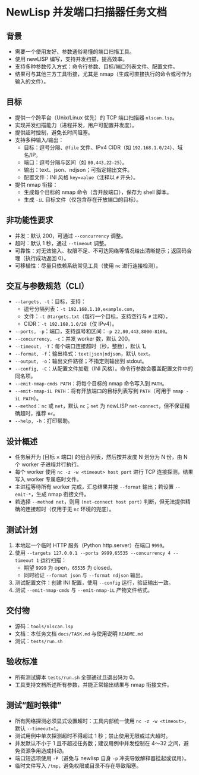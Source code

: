 # NewLisp 并发端口扫描器任务文档

## 背景
- 需要一个使用友好、参数通俗易懂的端口扫描工具。
- 使用 newLISP 编写，支持并发扫描，提高效率。
- 支持多种参数传入方式：命令行参数、目标/端口列表文件、配置文件。
- 结果可与其他三方工具衔接，尤其是 nmap（生成可直接执行的命令或可作为输入的文件）。

## 目标
- 提供一个跨平台（Unix/Linux 优先）的 TCP 端口扫描器 `nlscan.lsp`。
- 实现并发扫描能力（进程并发，用户可配置并发度）。
- 提供超时控制，避免长时间阻塞。
- 支持多种输入/输出：
  - 目标：逗号分隔、`@file` 文件、IPv4 CIDR（如 `192.168.1.0/24`）、域名/IP。
  - 端口：逗号分隔与区间（如 `80,443,22-25`）。
  - 输出：text、json、ndjson；可指定输出文件。
  - 配置文件：INI 风格 `key=value`（注释以 `#` 开头）。
- 提供 nmap 衔接：
  - 生成每个目标的 nmap 命令（含开放端口），保存为 shell 脚本。
  - 生成 `-iL` 目标文件（仅包含存在开放端口的目标）。

## 非功能性要求
- 并发：默认 200，可通过 `--concurrency` 调整。
- 超时：默认 1 秒，通过 `--timeout` 调整。
- 可靠性：对无效输入、权限不足、不可达网络等情况给出清晰提示；返回码合理（执行成功返回 0）。
- 可移植性：尽量只依赖系统常见工具（使用 `nc` 进行连接检测）。

## 交互与参数规范（CLI）
- `--targets, -t`：目标，支持：
  - 逗号分隔列表：`-t 192.168.1.10,example.com`，
  - 文件：`-t @targets.txt`（每行一个目标，支持空行与 `#` 注释），
  - CIDR：`-t 192.168.1.0/28`（仅 IPv4）。
- `--ports, -p`：端口，支持逗号和区间：`-p 22,80,443,8000-8100`。
- `--concurrency, -c`：并发 worker 数，默认 200。
- `--timeout, -T`：每个端口连接超时（秒，整数），默认 1。
- `--format, -f`：输出格式：`text|json|ndjson`，默认 `text`。
- `--output, -o`：输出文件路径；不指定则输出到 stdout。
- `--config, -C`：从配置文件加载（INI 风格）。命令行参数会覆盖配置文件中的同名项。
- `--emit-nmap-cmds PATH`：将每个目标的 nmap 命令写入到 `PATH`。
- `--emit-nmap-iL PATH`：将有开放端口的目标列表写到 `PATH`（可用于 `nmap -iL PATH`）。
- `--method`：`nc` 或 `net`，默认 `nc`；`net` 为 newLISP `net-connect`，但不保证精确超时，推荐 `nc`。
- `--help, -h`：打印帮助。

## 设计概述
- 任务展开为 (目标 × 端口) 的组合列表，然后按并发度 N 划分为 N 份，由 N 个 worker 子进程并行执行。
- 每个 worker 使用 `nc -z -w <timeout> host port` 进行 TCP 连接探测，结果写入 worker 专属临时文件。
- 主进程等待所有 worker 完成，汇总结果并按 `--format` 输出；若设置 `--emit-*`，生成 nmap 衔接文件。
- 若选择 `--method net`，则用 `(net-connect host port)` 判断，但无法提供精确的连接超时（仅用于无 `nc` 环境的兜底）。

## 测试计划
1. 本地起一个临时 HTTP 服务（Python http.server）在端口 `9999`。
2. 使用 `--targets 127.0.0.1 --ports 9999,65535 --concurrency 4 --timeout 1` 运行扫描：
   - 期望 `9999` 为 open，`65535` 为 closed。
   - 同时验证 `--format json` 与 `--format ndjson` 输出。
3. 测试配置文件：创建 INI 配置，使用 `--config` 运行，验证输出一致。
4. 测试 `--emit-nmap-cmds` 与 `--emit-nmap-iL` 产物文件格式。

## 交付物
- 源码：`tools/nlscan.lsp`
- 文档：本任务文档 `docs/TASK.md` 与使用说明 `README.md`
- 测试：`tests/run.sh`

## 验收标准
- 所有测试脚本 `tests/run.sh` 全部通过且退出码为 0。
- 工具支持文档所述所有参数，并能正常输出结果与 nmap 衔接文件。

## 测试“超时铁律”
- 所有网络探测必须显式设置超时：工具内部统一使用 `nc -z -w <timeout>`，默认 `--timeout=1`。
- 测试用例中单次探测超时不得超过 1 秒；禁止使用无限或过大超时。
- 并发默认不小于 1 且不超过任务数；建议用例中并发控制在 4～32 之间，避免资源争用造成抖动。
- 端口短选项使用 `-P`（避免与 newlisp 自身 `-p` 冲突导致解释器挂起或误用）。
- 临时文件写入 `/tmp`，避免权限或目录不存在导致阻塞。
